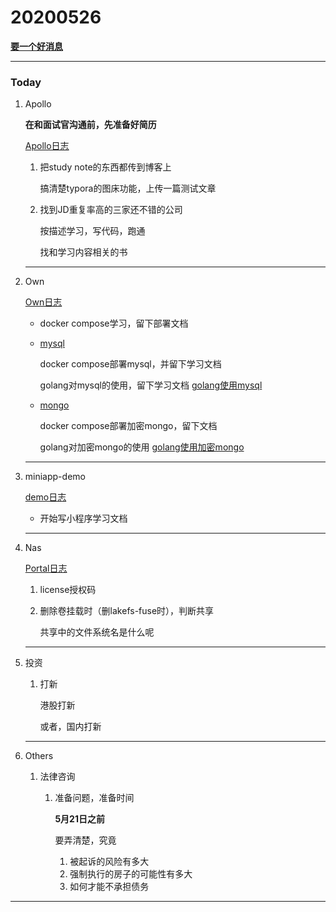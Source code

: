 # 20200526

 **[要一个好消息]()**

---

### Today 

1. Apollo

   **在和面试官沟通前，先准备好简历**

   [Apollo日志](../Project/apollo/Apollo日志.md)

   1. 把study note的东西都传到博客上

      搞清楚typora的图床功能，上传一篇测试文章

      

   2. 找到JD重复率高的三家还不错的公司

      按描述学习，写代码，跑通
      
      找和学习内容相关的书
      
      
   
   
   
   ---
   
2. Own

   [Own日志](../Project/own/Own日志.md)

   + docker compose学习，留下部署文档

   + [mysql](O:\own\doc\部署文档\mysql)

     docker compose部署mysql，并留下学习文档

     golang对mysql的使用，留下学习文档 [golang使用mysql](直接连接到代码)

     

   + [mongo](O:\own\doc\部署文档\mongo)

     docker compose部署加密mongo，留下文档

     golang对加密mongo的使用 [golang使用加密mongo](代码链接)

     

   

   ---

3. miniapp-demo

   [demo日志](../Project/demo/demo日志.md)

   + 开始写小程序学习文档

     

   ---

4. Nas

   [Portal日志](../Project/work/nas/Portal日志.md)

   1. license授权码
   
   2. 删除卷挂载时（删lakefs-fuse时），判断共享
   
      共享中的文件系统名是什么呢
   
   
   
   ---
5. 投资
   
   1. 打新
   
      港股打新
   
      或者，国内打新
   
      
   
   ---
   
6. Others

   1. 法律咨询
      1. 准备问题，准备时间
      
         **5月21日之前**
      
         要弄清楚，究竟
      
         1. 被起诉的风险有多大
         2. 强制执行的房子的可能性有多大
         3. 如何才能不承担债务
      



---











